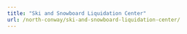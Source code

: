 ```yaml
---
title: "Ski and Snowboard Liquidation Center"
url: /north-conway/ski-and-snowboard-liquidation-center/
---
```

